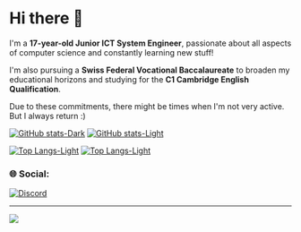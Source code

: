 # Hi there 👋

I'm a **17-year-old Junior ICT System Engineer**, passionate about all aspects of computer science and constantly learning new stuff!

I'm also pursuing a **Swiss Federal Vocational Baccalaureate** to broaden my educational horizons and studying for the **C1 Cambridge English Qualification**.

Due to these commitments, there might be times when I'm not very active. But I always return :)

[![GitHub stats-Dark](https://github-readme-stats.vercel.app/api?username=MyDrift-user&show_icons=true&theme=dark#gh-dark-mode-only)](https://github.com/anuraghazra/github-readme-stats#gh-dark-mode-only)
[![GitHub stats-Light](https://github-readme-stats.vercel.app/api?username=MyDrift-user&show_icons=true&theme=default#gh-light-mode-only)](https://github.com/anuraghazra/github-readme-stats#gh-light-mode-only)

[![Top Langs-Light](https://github-readme-stats.vercel.app/api/top-langs/?username=mydrift-user&layout=compact&theme=default#gh-light-mode-only)](https://github.com/anuraghazra/github-readme-stats#gh-light-mode-only)
[![Top Langs-Light](https://github-readme-stats.vercel.app/api/top-langs/?username=mydrift-user&layout=compact&theme=dark#gh-dark-mode-only)](https://github.com/anuraghazra/github-readme-stats#gh-dark-mode-only)

### 🌐 Social:
[![Discord](https://img.shields.io/badge/Discord-%237289DA.svg?logo=discord&logoColor=white)](https://discord.com/users/679006161554505729) 

---
[![](https://komarev.com/ghpvc/?username=mydrift-user&label=Profile%20views&color=yellowgreen&style=for-the-badge)](https://github.com/mydrift-user)
